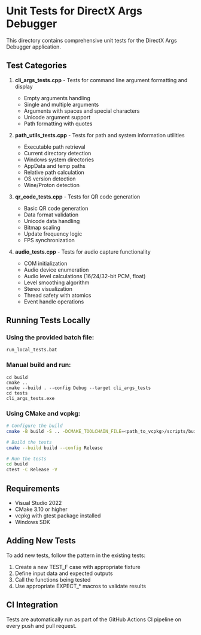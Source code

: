 # Unit Tests for DirectX Args Debugger

This directory contains comprehensive unit tests for the DirectX Args Debugger application.

## Test Categories

1. **cli_args_tests.cpp** - Tests for command line argument formatting and display
   - Empty arguments handling
   - Single and multiple arguments
   - Arguments with spaces and special characters
   - Unicode argument support
   - Path formatting with quotes

2. **path_utils_tests.cpp** - Tests for path and system information utilities
   - Executable path retrieval
   - Current directory detection
   - Windows system directories
   - AppData and temp paths
   - Relative path calculation
   - OS version detection
   - Wine/Proton detection

3. **qr_code_tests.cpp** - Tests for QR code generation
   - Basic QR code generation
   - Data format validation
   - Unicode data handling
   - Bitmap scaling
   - Update frequency logic
   - FPS synchronization

4. **audio_tests.cpp** - Tests for audio capture functionality
   - COM initialization
   - Audio device enumeration
   - Audio level calculations (16/24/32-bit PCM, float)
   - Level smoothing algorithm
   - Stereo visualization
   - Thread safety with atomics
   - Event handle operations

## Running Tests Locally

### Using the provided batch file:
```batch
run_local_tests.bat
```

### Manual build and run:
```batch
cd build
cmake ..
cmake --build . --config Debug --target cli_args_tests
cd tests
cli_args_tests.exe
```

### Using CMake and vcpkg:
```bash
# Configure the build
cmake -B build -S .. -DCMAKE_TOOLCHAIN_FILE=<path_to_vcpkg>/scripts/buildsystems/vcpkg.cmake

# Build the tests
cmake --build build --config Release

# Run the tests
cd build
ctest -C Release -V
```

## Requirements

- Visual Studio 2022
- CMake 3.10 or higher
- vcpkg with gtest package installed
- Windows SDK

## Adding New Tests

To add new tests, follow the pattern in the existing tests:

1. Create a new TEST_F case with appropriate fixture
2. Define input data and expected outputs
3. Call the functions being tested
4. Use appropriate EXPECT_* macros to validate results

## CI Integration

Tests are automatically run as part of the GitHub Actions CI pipeline on every push and pull request.